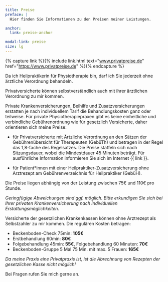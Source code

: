 ```yaml
---
title: Preise
preface: |
  Hier finden Sie Informationen zu den Preisen meiner Leistungen.

anchor:
  link: preise-anchor

modal-link: preise
size: lg
---
```


{% capture link %}{% include link.html text="www.privatpreise.de" href="https://www.privatpreise.de" %}{% endcapture %}

Da ich Heilpraktikerin für Physiotherapie bin, darf ich Sie jederzeit ohne ärztliche Verordnung behandeln.

Privatversicherte können selbstverständlich auch mit ihrer ärztlichen Verordnung zu mir kommen.

Private Krankenversicherungen, Beihilfe und Zusatzversicherungen erstatten je nach individuellem Tarif die Behandlungskosten ganz oder teilweise. Für private Physiotherapiepraxen gibt es keine einheitliche und verbindliche Gebührenordnung wie für gesetzlich Versicherte, daher orientieren sich meine Preise:

- für Privatversicherte mit Ärtzliche Verordnung an den Sätzen der Gebührenübersicht für Therapeuten (GebüTh) und betragen in der Regel das 1,8-fache des Regelsatzes. Die Preise staffeln sich nach Sitzungsdauer, wobei die Mindestdauer 45 Minuten beträgt. Für ausführliche Information informieren Sie sich im Internet {{ link }}.

- für Patient\*innen mit einer Heilpraktiker-Zusatzversicherung ohne Arztrezept am Gebührenverzeichnis für Heilpraktiker (GebüH).

Die Preise liegen abhängig von der Leistung zwischen 75€ und 110€ pro Stunde.

*Geringfügige Abweichungen sind ggf. möglich.*
*Bitte erkundigen Sie sich bei Ihrer privaten Krankenversicherung nach individuellen Erstattungsmöglichkeiten.*

Versicherte der gesetzlichen Krankenkassen können ohne Arztrezept als Selbstzahler zu mir kommen. Die regulären Kosten betragen:

- Beckenboden-Check 75min: **105€**
- Erstbehandlung 60min: **80€** 
- Folgebehandlung 45min: **55€**, Folgebehandlung 60 Minuten: **70€**
- Beckenboden-Gruppe 5 Mal 75 Min. mit max. 5 Frauen: **165€** 

*Da meine Praxis eine Privatpraxis ist, ist die Abrechnung von Rezepten der gesetzlichen Kasse nicht möglich!*

Bei Fragen rufen Sie mich gerne an.
